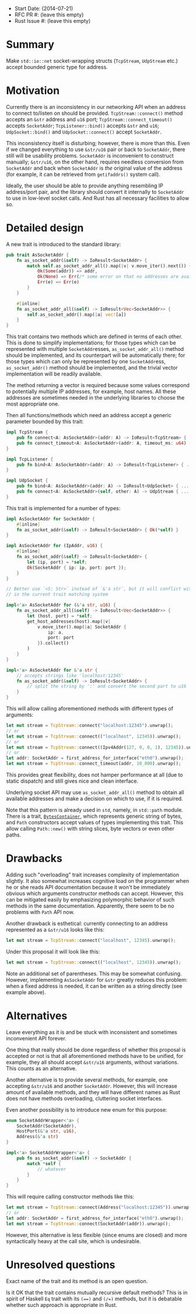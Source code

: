 - Start Date: (2014-07-21)
- RFC PR #: (leave this empty)
- Rust Issue #: (leave this empty)

# Summary

Make `std::io::net` socket-wrapping structs (`TcpStream`, `UdpStream` etc.) accept bounded generic
type for address.

# Motivation

Currently there is an inconsistency in our networking API when an address to connect to/listen
on should be provided. `TcpStream::connect()` method accepts an `&str` address and `u16` port;
`TcpStream::connect_timeout()` accepts `SocketAddr`; `TcpListener::bind()` accepts `&str` and `u16`;
`UdpSocket::bind()` and `UdpSocket::connect()` accept `SocketAddr`.

This inconsistency itself is disturbing; however, there is more than this. Even if we changed
everything to use `&str/u16` pair or back to `SocketAddr`, there still will be usability problems.
`SocketAddr` is inconvenient to construct manually; `&str/u16`, on the other hand, requires needless
conversion from `SocketAddr` and back when `SocketAddr` is *the* original value of the address (for
example, it can be retrieved from `getifaddrs()` system call).

Ideally, the user should be able to provide anything resembling IP address/port pair, and the
library should convert it internally to `SocketAddr` to use in low-level socket calls. And Rust
has all necessary facilities to allow so.

# Detailed design

A new trait is introduced to the standard library:

```rust
pub trait AsSocketAddr {
    fn as_socket_addr(&self) -> IoResult<SocketAddr> {
        match self.as_socket_addr_all().map(|v| v.move_iter().next()) {
            Ok(Some(addr)) => addr,
            Ok(None) => Err(/* some error on that no addresses are available */),
            Err(e) => Err(e)
        }
    }

    #[inline]
    fn as_socket_addr_all(&self) -> IoResult<Vec<SocketAddr>> {
        self.as_socket_addr().map(|a| vec![a])
    }
}
```

This trait contains two methods which are defined in terms of each other. This is done to simplify
implementations; for those types which can be represented with multiple `SocketAddr`esses,
`as_socket_addr_all()` method should be implemented, and its counterpart will be automatically
there; for those types which can only be represented by one `SocketAddr`ess, `as_socket_addr()`
method should be implemented, and the trivial vector implementation will be readily available.

The method returning a vector is required because some values correspond to potentially multiple IP
addresses, for example, host names. All these addresses are sometimes needed in the underlying
libraries to choose the most appropriate one.

Then all functions/methods which need an address accept a generic parameter bounded by this trait:

```rust
impl TcpStream {
    pub fn connect<A: AsSocketAddr>(addr: A) -> IoResult<TcpStream> { ... }
    pub fn connect_timeout<A: AsSocketAddr>(addr: A, timeout_ms: u64) -> IoResult<TcpStream> { ... }
}

impl TcpListener {
    pub fn bind<A: AsSocketAddr>(addr: A) -> IoResult<TcpListener> { ... }
}

impl UdpSocket {
    pub fn bind<A: AsSocketAddr>(addr: A) -> IoResult<UdpSocket> { ... }
    pub fn connect<A: AsSocketAddr>(self, other: A) -> UdpStream { ... }
}
```

This trait is implemented for a number of types:

```rust
impl AsSocketAddr for SocketAddr {
    #[inline]
    fn as_socket_addr(&self) -> IoResult<SocketAddr> { Ok(*self) }
}

impl AsSocketAddr for (IpAddr, u16) {
    #[inline]
    fn as_socket_addr(&self) -> IoResult<SocketAddr> {
        let (ip, port) = *self;
        Ok(SocketAddr { ip: ip, port: port });
    }
}

// Better use `<S: Str>` instead of `&'a str`, but it will conflict with other implementations
// in the current trait matching system

impl<'a> AsSocketAddr for (&'a str, u16) {
    fn as_socket_addr_all(&self) -> IoResult<Vec<SocketAddr>> {
        let (host, port) = *self;
        get_host_addresses(host).map(|v|
            v.move_iter().map(|a| SocketAddr { 
                ip: a, 
                port: port
            }).collect()
        )
    }
}

impl<'a> AsSocketAddr for &'a str {
    // accepts strings like 'localhost:12345'
    fn as_socket_addr(&self) -> IoResult<SocketAddr> {
        // split the string by ':' and convert the second part to u16
    }
}
```

This will allow calling aforementioned methods with different types of arguments:
```rust
let mut stream = TcpStream::connect("localhost:12345").unwrap();
// or
let mut stream = TcpStream::connect(("localhost", 12345)).unwrap();
// or
let mut stream = TcpStream::connect((Ipv4Addr(127, 0, 0, 1), 12345)).unwrap();
// or
let addr: SocketAddr = first_address_for_interface("eth0").unwrap();
let mut stream = TcpStream::connect_timeout(addr, 10_000).unwrap();
```

This provides great flexibility, does not hamper performance at all (due to static dispatch) and
still gives nice and clean interface.

Underlying socket API may use `as_socket_addr_all()` method to obtain all available addresses and
make a decision on which to use, if it is required.

Note that this pattern is already used in `std`, namely, in `std::path` module. There is a trait,
[`BytesContainer`](http://doc.rust-lang.org/std/path/trait.BytesContainer.html), which represents
generic string of bytes, and `Path` constructors accept values of types implementing this trait.
This allow calling `Path::new()` with string slices, byte vectors or even other paths.

# Drawbacks

Adding such "overloading" trait increases complexity of implementation slightly. It also somewhat increases
cognitive load on the programmer when he or she reads API documentation because it won't be immediately
obvious which arguments constructor methods can accept. However, this can be mitigated easily by
emphasizing polymorphic behavior of such methods in the same documentation. Apparently, there seem
to be no problems with `Path` API now.

Another drawback is esthetical: currently connecting to an address represented as a `&str/u16` looks
like this:
```rust
let mut stream = TcpStream::connect("localhost", 12345).unwrap();
```
Under this proposal it will look like this:
```rust
let mut stream = TcpStream::connect(("localhost", 12345)).unwrap();
```
Note an additional set of parentheses. This may be somewhat confusing. However, implementing
`AsSocketAddr` for `&str` greatly reduces this problem: when a fixed address is needed, it can be
written as a string directly (see example above).

# Alternatives

Leave everything as it is and be stuck with inconsistent and sometimes inconvenient API forever.

One thing that really should be done regardless of whether this proposal is accepted or not is
that all aforementioned methods have to be unified, for example, they all should accept `&str/u16`
arguments, without variations. This counts as an alternative.

Another alternative is to provide several methods, for example, one accepting `&str/u16` and another
`SocketAddr`. However, this will increase amount of available methods, and they will have different
names as Rust does not have methods overloading, cluttering socket interfaces.

Even another possibility is to introduce new enum for this purpose:
```rust
enum SocketAddrWrapper<'a> {
    SocketAddr(SocketAddr),
    HostPort(&'a str, u16),
    Address(&'a str)
}

impl<'a> SocketAddrWrapper<'a> {
    pub fn as_socket_addr(&self) -> SocketAddr {
        match *self {
            // whatever
        }
    }
}
```
This will require calling constructor methods like this:
```rust
let mut stream = TcpStream::connect(Address("localhost:12345")).unwrap();
// or
let addr: SocketAddr = first_address_for_interface("eth0").unwrap();
let mut stream = TcpStream::connect(SocketAddr(addr)).unwrap();
```

However, this alternative is less flexible (since enums are closed) and more syntactically heavy at
the call site, which is undesirable.

# Unresolved questions

Exact name of the trait and its method is an open question.

Is it OK that the trait contains mutually recursive default methods? This is in spirit of Haskell
`Eq` trait with its `(==)` and `(/=)` methods, but it is debatable whether such approach is
appropriate in Rust.
